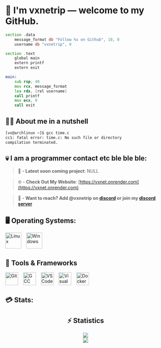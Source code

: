 # 👤 I'm **vxnetrip** — welcome to my GitHub.
```asm
section .data
    message_format db "Follow %s on Github", 10, 0
    username db "vxnetrip", 0

section .text
    global main
    extern printf
    extern exit

main:
    sub rsp, 40
    mov rcx, message_format
    lea rdx, [rel username]
    call printf
    mov ecx, 0
    call exit
```

## 😵‍💫 About me in a nutshell
```bash
[vx@archlinux ~]$ gcc time.c
cc1: fatal error: time.c: No such file or directory
compilation terminated.
```

## 💀 I am a programmer contact etc ble ble ble:

> 📂・**Latest soon coming project**: NULL

> 🌐・**Check Out My Website**: [https://vxnet.onrender.com](https://vxnet.onrender.com)

> 📩・**Want to reach? Add @vxnetrip on [discord](https://discord.com/users/1126449850041511986) or join my [discord server](https://discord.gg/Y6XMxTW5u5)**

## 🖥️ Operating Systems:
<p align="left">
  <img src="https://cdn.jsdelivr.net/gh/devicons/devicon/icons/linux/linux-original.svg" width="50" alt="Linux" />&nbsp;&nbsp;&nbsp;
  <img src="https://cdn.jsdelivr.net/gh/devicons/devicon/icons/windows8/windows8-original.svg" width="50" alt="Windows" />
</p>

## 🔧 Tools & Frameworks

<p align="left">
  <img src="https://cdn.jsdelivr.net/gh/devicons/devicon/icons/git/git-original.svg" width="40" alt="Git" />&nbsp;&nbsp;&nbsp;
  <img src="https://cdn.jsdelivr.net/gh/devicons/devicon/icons/gcc/gcc-original.svg" width="40" alt="GCC" />&nbsp;&nbsp;&nbsp;
  <img src="https://cdn.jsdelivr.net/gh/devicons/devicon/icons/vscode/vscode-original.svg" width="40" alt="VSCode" />&nbsp;&nbsp;&nbsp;
  <img src="https://cdn.jsdelivr.net/gh/devicons/devicon/icons/visualstudio/visualstudio-plain.svg" width="40" alt="Visual Studio" />&nbsp;&nbsp;&nbsp;
  <img src="https://cdn.jsdelivr.net/gh/devicons/devicon/icons/docker/docker-original.svg" width="40" alt="Docker" />&nbsp;&nbsp;&nbsp;



## 💳 Stats: 

<div align="center">
    <h2 align="center">⚡ Statistics</h2>
    <div>
        <img src="https://github-readme-stats.vercel.app/api?username=vxnetrip&show_icons=true&bg_color=00000000">
    </div>
    <div>
        <img src="http://github-readme-streak-stats.herokuapp.com?user=vxnetrip&theme=tokyonight_duo&hide_border=true&mode=weekly">
    </div>
</div>
